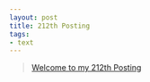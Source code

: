 ```yaml
---
layout: post
title: 212th Posting
tags: 
- text
---
```


> [Welcome to my 212th Posting](https://janghan-kor.tistory.com/964)